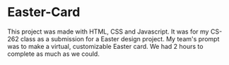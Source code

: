 # Easter-Card

This project was made with HTML, CSS and Javascript. It was for my CS-262 class as a submission for a Easter design project. My team's prompt was to make a virtual, customizable Easter card. We had 2 hours to complete as much as we could. 
